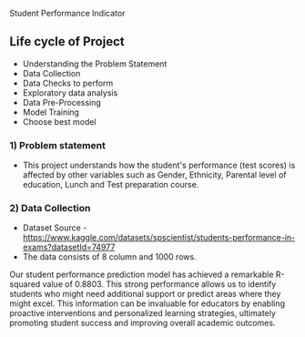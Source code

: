 Student Performance Indicator

## Life cycle of Project

- Understanding the Problem Statement
- Data Collection
- Data Checks to perform
- Exploratory data analysis
- Data Pre-Processing
- Model Training
- Choose best model

### 1) Problem statement
- This project understands how the student's performance (test scores) is affected by other variables such as Gender, Ethnicity, Parental level of education, Lunch and Test preparation course.


### 2) Data Collection
- Dataset Source - https://www.kaggle.com/datasets/spscientist/students-performance-in-exams?datasetId=74977
- The data consists of 8 column and 1000 rows.

Our student performance prediction model has achieved a remarkable R-squared value of 0.8803.
This strong performance allows us to identify students who might need additional support or predict areas where they might excel. This information can be invaluable for educators by enabling proactive interventions and personalized learning strategies, ultimately promoting student success and improving overall academic outcomes.
